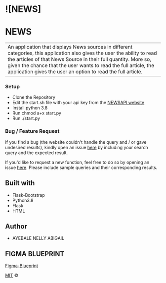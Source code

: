 # ![NEWS]
# NEWS
<table>
<tr>
<td>
  An application that displays News sources in different categories, this application also gives the user the ability to read the articles of that News Source in their full quantity. More so, given the chance that the user wants to read the full article, the application gives the user an option to read the full article.
</td>
</tr>
</table>

### Setup 
- Clone  the Repository
- Edit the start.sh file with your api key from the [NEWSAPI website](https://newsapi.org/)
- Install python 3.8
- Run chmod a+x start.py
- Run ./start.py

### Bug / Feature Request

If you find a bug (the website couldn't handle the query and / or gave undesired results), kindly open an issue [here](https://github.com/Nelly-ayebale/News/issues/new) by including your search query and the expected result.

If you'd like to request a new function, feel free to do so by opening an issue [here](https://github.com/Nelly-ayebale/News/issues/new). Please include sample queries and their corresponding results.


## Built with 

- Flask-Bootstrap
- Python3.8
- Flask
- HTML

## Author
- AYEBALE NELLY ABIGAIL

## FIGMA BLUEPRINT
[Figma-Blueprint](https://www.figma.com/file/DkqNlZZC4l7kpKXDb2kTRv/Untitled?node-id=0%3A1)

[MIT](LICENSE) © 


